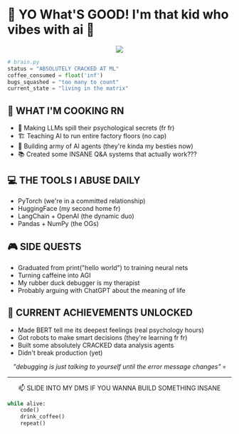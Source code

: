 # 💫 YO What'S GOOD! I'm that kid who vibes with ai 🤖

<div align="center">

![](https://media.giphy.com/media/ZVik7pBtu9dNS/giphy.gif)

</div>

```python
# brain.py
status = "ABSOLUTELY CRACKED AT ML"
coffee_consumed = float('inf')
bugs_squashed = "too many to count"
current_state = "living in the matrix"
```

## 🚀 WHAT I'M COOKING RN

- 🧠 Making LLMs spill their psychological secrets (fr fr)
- 🏗️ Teaching AI to run entire factory floors (no cap)
- 🤖 Building army of AI agents (they're kinda my besties now)
- 📚 Created some INSANE Q&A systems that actually work???

## 💻 THE TOOLS I ABUSE DAILY

- PyTorch (we're in a committed relationship)
- HuggingFace (my second home fr)
- LangChain + OpenAI (the dynamic duo)
- Pandas + NumPy (the OGs)

## 🎮 SIDE QUESTS

- Graduated from print("hello world") to training neural nets
- Turning caffeine into AGI
- My rubber duck debugger is my therapist
- Probably arguing with ChatGPT about the meaning of life

## 🌟 CURRENT ACHIEVEMENTS UNLOCKED

- Made BERT tell me its deepest feelings (real psychology hours)
- Got robots to make smart decisions (they're learning fr fr)
- Built some absolutely CRACKED data analysis agents
- Didn't break production (yet)

<div align="center">

*"debugging is just talking to yourself until the error message changes"* 💀

</div>

---
<div align="center">

📫 SLIDE INTO MY DMS IF YOU WANNA BUILD SOMETHING INSANE

</div>

```python
while alive:
    code()
    drink_coffee()
    repeat()
```
